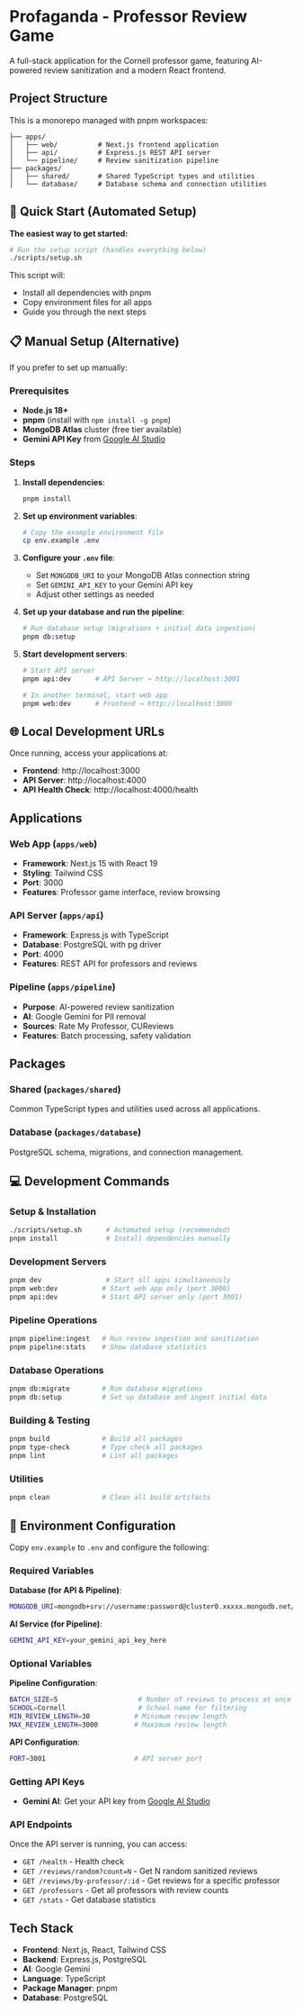 # Profaganda - Professor Review Game

A full-stack application for the Cornell professor game, featuring AI-powered review sanitization and a modern React frontend.

## Project Structure

This is a monorepo managed with pnpm workspaces:

```
├── apps/
│   ├── web/          # Next.js frontend application
│   ├── api/          # Express.js REST API server
│   └── pipeline/     # Review sanitization pipeline
├── packages/
│   ├── shared/       # Shared TypeScript types and utilities
│   └── database/     # Database schema and connection utilities
```

## 🚀 Quick Start (Automated Setup)

**The easiest way to get started:**

```bash
# Run the setup script (handles everything below)
./scripts/setup.sh
```

This script will:
- Install all dependencies with pnpm
- Copy environment files for all apps
- Guide you through the next steps

## 📋 Manual Setup (Alternative)

If you prefer to set up manually:

### Prerequisites
- **Node.js 18+** 
- **pnpm** (install with `npm install -g pnpm`)
- **MongoDB Atlas** cluster (free tier available)
- **Gemini API Key** from [Google AI Studio](https://aistudio.google.com/apikey)

### Steps

1. **Install dependencies**:
   ```bash
   pnpm install
   ```

2. **Set up environment variables**:
   ```bash
   # Copy the example environment file
   cp env.example .env
   ```

3. **Configure your `.env` file**:
   - Set `MONGODB_URI` to your MongoDB Atlas connection string
   - Set `GEMINI_API_KEY` to your Gemini API key
   - Adjust other settings as needed

4. **Set up your database and run the pipeline**:
   ```bash
   # Run database setup (migrations + initial data ingestion)
   pnpm db:setup
   ```

5. **Start development servers**:
   ```bash
   # Start API server
   pnpm api:dev      # API Server → http://localhost:3001
   
   # In another terminal, start web app
   pnpm web:dev      # Frontend → http://localhost:3000
   ```

## 🌐 Local Development URLs

Once running, access your applications at:

- **Frontend**: http://localhost:3000
- **API Server**: http://localhost:4000
- **API Health Check**: http://localhost:4000/health

## Applications

### Web App (`apps/web`)
- **Framework**: Next.js 15 with React 19
- **Styling**: Tailwind CSS
- **Port**: 3000
- **Features**: Professor game interface, review browsing

### API Server (`apps/api`)
- **Framework**: Express.js with TypeScript
- **Database**: PostgreSQL with pg driver
- **Port**: 4000
- **Features**: REST API for professors and reviews

### Pipeline (`apps/pipeline`)
- **Purpose**: AI-powered review sanitization
- **AI**: Google Gemini for PII removal
- **Sources**: Rate My Professor, CUReviews
- **Features**: Batch processing, safety validation

## Packages

### Shared (`packages/shared`)
Common TypeScript types and utilities used across all applications.

### Database (`packages/database`)
PostgreSQL schema, migrations, and connection management.

## 💻 Development Commands

### Setup & Installation
```bash
./scripts/setup.sh      # Automated setup (recommended)
pnpm install            # Install dependencies manually
```

### Development Servers
```bash
pnpm dev                # Start all apps simultaneously
pnpm web:dev           # Start web app only (port 3000)
pnpm api:dev           # Start API server only (port 3001)
```

### Pipeline Operations
```bash
pnpm pipeline:ingest   # Run review ingestion and sanitization
pnpm pipeline:stats    # Show database statistics
```

### Database Operations
```bash
pnpm db:migrate        # Run database migrations
pnpm db:setup          # Set up database and ingest initial data
```

### Building & Testing
```bash
pnpm build             # Build all packages
pnpm type-check        # Type check all packages
pnpm lint              # Lint all packages
```

### Utilities
```bash
pnpm clean             # Clean all build artifacts
```

## 🔧 Environment Configuration

Copy `env.example` to `.env` and configure the following:

### Required Variables

**Database (for API & Pipeline)**:
```bash
MONGODB_URI=mongodb+srv://username:password@cluster0.xxxxx.mongodb.net/profaganda?retryWrites=true&w=majority
```

**AI Service (for Pipeline)**:
```bash
GEMINI_API_KEY=your_gemini_api_key_here
```

### Optional Variables

**Pipeline Configuration**:
```bash
BATCH_SIZE=5                    # Number of reviews to process at once
SCHOOL=Cornell                  # School name for filtering
MIN_REVIEW_LENGTH=30           # Minimum review length
MAX_REVIEW_LENGTH=3000         # Maximum review length
```

**API Configuration**:
```bash
PORT=3001                      # API server port
```

### Getting API Keys

- **Gemini AI**: Get your API key from [Google AI Studio](https://aistudio.google.com/apikey)

### API Endpoints

Once the API server is running, you can access:

- `GET /health` - Health check
- `GET /reviews/random?count=N` - Get N random sanitized reviews  
- `GET /reviews/by-professor/:id` - Get reviews for a specific professor
- `GET /professors` - Get all professors with review counts
- `GET /stats` - Get database statistics

## Tech Stack

- **Frontend**: Next.js, React, Tailwind CSS
- **Backend**: Express.js, PostgreSQL
- **AI**: Google Gemini
- **Language**: TypeScript
- **Package Manager**: pnpm
- **Database**: PostgreSQL